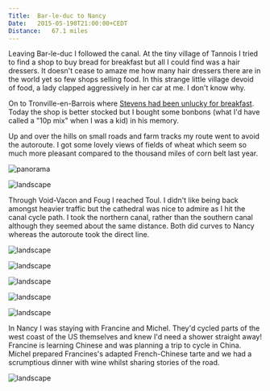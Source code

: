 ```yaml
---
Title:	Bar-le-duc to Nancy
Date:	2015-05-190T21:00:00+CEDT
Distance:	67.1 miles
---
```


Leaving Bar-le-duc I followed the canal. At the tiny village of Tannois I tried to find a shop to buy bread for breakfast but all I could find was a hair dressers. It doesn't cease to amaze me how many hair dressers there are in the world yet so few shops selling food. In this strange little village devoid of food, a lady clapped aggressively in her car at me. I don't know why.

On to Tronville-en-Barrois where [Stevens had been unlucky for breakfast](http://www.strudel.org.uk/blog/stevens/000145.shtml). Today the shop is better stocked but I bought some bonbons (what I'd have called a "10p mix" when I was a kid) in his memory.

Up and over the hills on small roads and farm tracks my route went to avoid the autoroute. I got some lovely views of fields of wheat which seem so much more pleasant compared to the thousand miles of corn belt last year.

![panorama](https://farm8.staticflickr.com/7735/17431822993_43e7108a4f_k_d.jpg "Hills from Tronville")

![landscape](https://farm6.staticflickr.com/5459/18053288511_436d5a88fb.jpg "A field of wheat near the autoroute")

Through Void-Vacon and Foug I reached Toul. I didn't like being back amongst heavier traffic but the cathedral was nice to admire as I hit the canal cycle path. I took the northern canal, rather than the southern canal although they seemed about the same distance. Both did curves to Nancy whereas the autoroute took the direct line.

![landscape](https://farm8.staticflickr.com/7798/17429849394_4061dabd6b.jpg "Toul cathedral")

![landscape](https://farm6.staticflickr.com/5345/17864760070_bd26ccdd9a.jpg "Cycle path")

![landscape](https://farm1.staticflickr.com/499/19455913211_47a23fdaae.jpg "View from the canal cycle path")

![landscape](https://farm1.staticflickr.com/412/19264062400_578d804c45.jpg "Amorous French ladybirds")

![landscape](https://farm4.staticflickr.com/3770/19265561189_9e86886894.jpg "Still following the canal")

In Nancy I was staying with Francine and Michel. They'd cycled parts of the west coast of the US themselves and knew I'd need a shower straight away! Francine is learning Chinese and was planning a trip to cycle in China. Michel prepared Francines's adapted French-Chinese tarte and we had a scrumptious dinner with wine whilst sharing stories of the road.

![landscape](https://farm1.staticflickr.com/328/19265557689_4190f440e0.jpg "The wonderful Francine and Michel")